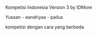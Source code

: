 Kompetisi Indonesia Version 3
by IDMore


Yussan - eandriyas - pailus

kompetisi dengan cara yang berbeda
